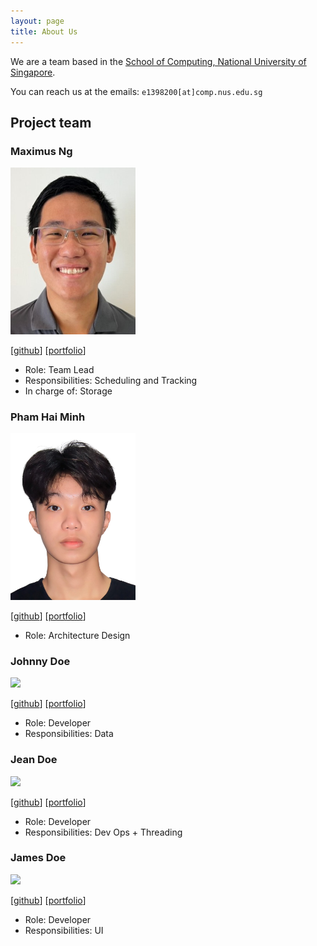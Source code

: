 ```yaml
---
layout: page
title: About Us
---
```


We are a team based in the [School of Computing, National University of Singapore](https://www.comp.nus.edu.sg).

You can reach us at the emails: 
`e1398200[at]comp.nus.edu.sg`

## Project team

### Maximus Ng

<img src="images/mnjpeng.png" width="200px">

[[github](https://github.com/MNJPeng)]
[[portfolio](team/mnjpeng.md)]

* Role: Team Lead
* Responsibilities: Scheduling and Tracking
* In charge of: Storage

### Pham Hai Minh

<img src="images/monnss69.png" width="200px">

[[github](https://github.com/monnss69)]
[[portfolio](team/minh.md)]

* Role: Architecture Design

### Johnny Doe

<img src="images/johndoe.png" width="200px">

[[github](http://github.com/johndoe)] [[portfolio](team/johndoe.md)]

* Role: Developer
* Responsibilities: Data

### Jean Doe

<img src="images/johndoe.png" width="200px">

[[github](http://github.com/johndoe)]
[[portfolio](team/johndoe.md)]

* Role: Developer
* Responsibilities: Dev Ops + Threading

### James Doe

<img src="images/johndoe.png" width="200px">

[[github](http://github.com/johndoe)]
[[portfolio](team/johndoe.md)]

* Role: Developer
* Responsibilities: UI

